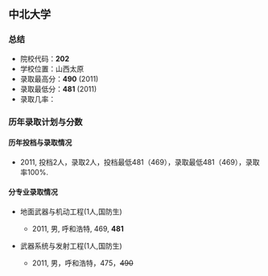 ## 中北大学  
  
### 总结  
- 院校代码：__202__  
- 学校位置：山西太原  
- 录取最高分：__490__ (2011)  
- 录取最低分：__481__ (2011)  
- 录取几率：  
 
  
### 历年录取计划与分数  

#### 历年投档与录取情况  
- 2011, 投档2人，录取2人，投档最低481（469），录取最低481（469），录取率100%.  
  

#### 分专业录取情况  
- 地面武器与机动工程(1人,国防生)  
    - 2011, 男, 呼和浩特, 469, __481__  
  
- 武器系统与发射工程(1人,国防生)  
    - 2011, 男，呼和浩特，475，~~490~~  
    
